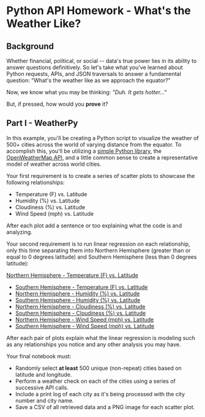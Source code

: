 # Python API Homework - What's the Weather Like?

## Background

Whether financial, political, or social -- data's true power lies in its ability to answer questions definitively. So let's take what you've learned about Python requests, APIs, and JSON traversals to answer a fundamental question: "What's the weather like as we approach the equator?"

Now, we know what you may be thinking: _"Duh. It gets hotter..."_

But, if pressed, how would you **prove** it?


## Part I - WeatherPy

In this example, you'll be creating a Python script to visualize the weather of 500+ cities across the world of varying distance from the equator. To accomplish this, you'll be utilizing a [simple Python library](https://pypi.python.org/pypi/citipy), the [OpenWeatherMap API](https://openweathermap.org/api), and a little common sense to create a representative model of weather across world cities.

Your first requirement is to create a series of scatter plots to showcase the following relationships:

* Temperature (F) vs. Latitude
* Humidity (%) vs. Latitude
* Cloudiness (%) vs. Latitude
* Wind Speed (mph) vs. Latitude

After each plot add a sentence or too explaining what the code is and analyzing.

Your second requirement is to run linear regression on each relationship, only this time separating them into Northern Hemisphere (greater than or equal to 0 degrees latitude) and Southern Hemisphere (less than 0 degrees latitude):

[Northern Hemisphere - Temperature (F) vs. Latitude](WeatherPy/Images/city_latitude_vs_max_temp-Northern_Hemisphere.png)
* [Southern Hemisphere - Temperature (F) vs. Latitude](Images\city_latitude_vs_max_temp-Southern_Hemisphere.png)
* [Northern Hemisphere - Humidity (%) vs. Latitude](Images\city_latitude_vs_humidity-Northern_Hemisphere.png)
* [Southern Hemisphere - Humidity (%) vs. Latitude](Images\city_latitude_vs_humidity-Southern_Hemisphere.png)
* [Northern Hemisphere - Cloudiness (%) vs. Latitude](Images\city_latitude_vs_cloudiness-Northern_Hemisphere.png)
* [Southern Hemisphere - Cloudiness (%) vs. Latitude](Images\city_latitude_vs_cloudiness-Southern_Hemisphere.png)
* [Northern Hemisphere - Wind Speed (mph) vs. Latitude](Images\city_latitude_vs_windspeed-Northern_Hemisphere.png)
* [Southern Hemisphere - Wind Speed (mph) vs. Latitude](Images\city_latitude_vs_windspeed-Southern_Hemisphere.png)

After each pair of plots explain what the linear regression is modeling such as any relationships you notice and any other analysis you may have.

Your final notebook must:

* Randomly select **at least** 500 unique (non-repeat) cities based on latitude and longitude.
* Perform a weather check on each of the cities using a series of successive API calls.
* Include a print log of each city as it's being processed with the city number and city name.
* Save a CSV of all retrieved data and a PNG image for each scatter plot.
